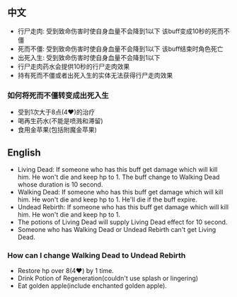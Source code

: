 ## 中文
- 行尸走肉: 受到致命伤害时使自身血量不会降到1以下 该buff变成10秒的死而不僵
- 死而不僵: 受到致命伤害时使自身血量不会降到1以下 该buff结束时角色死亡
- 出死入生: 受到致命伤害时使自身血量不会降到1以下
- 行尸走肉药水会提供10秒的行尸走肉效果
- 持有死而不僵或者出死入生的实体无法获得行尸走肉效果
### 如何将死而不僵转变成出死入生
- 受到1次大于8点(4❤)的治疗
- 喝再生药水(不能是喷溅和滞留)
- 食用金苹果(包括附魔金苹果)
## English
- Living Dead: If someone who has this buff get damage which will kill him. He won't die and keep hp to 1. The buff change to Walking Dead whose duration is 10 second.
- Walking Dead: If someone who has this buff get damage which will kill him. He won't die and keep hp to 1. He'll die if the buff expire.
- Undead Rebirth: If someone who has this buff get damage which will kill him. He won't die and keep hp to 1.
- The potions of Living Dead will supply Living Dead effect for 10 second.
- Someone who has Walking Dead or Undead Rebirth can't get Living Dead.
### How can I change Walking Dead to Undead Rebirth
- Restore hp over 8(4❤) by 1 time.
- Drink Potion of Regeneration(couldn't use splash or lingering)
- Eat golden apple(include enchanted golden apple).
